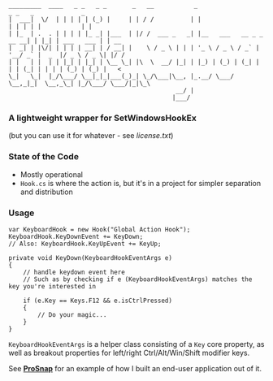     _________  ____   _ _   _ _       _   __           _                         _ _   _             _    
    |  ___|  \/  | | | | | (_) |     | | / /          | |                       | | | | |           | |   
    | |_  | .  . | | | | |_ _| |___  | |/ /  ___ _   _| |__   ___   __ _ _ __ __| | |_| | ___   ___ | | __
    |  _| | |\/| | | | | __| | / __| |    \ / _ \ | | | '_ \ / _ \ / _` | '__/ _` |  _  |/ _ \ / _ \| |/ /
    | |   | |  | | |_| | |_| | \__ \_| |\  \  __/ |_| | |_) | (_) | (_| | | | (_| | | | | (_) | (_) |   < 
    \_|   \_|  |_/\___/ \__|_|_|___(_)_| \_/\___|\__, |_.__/ \___/ \__,_|_|  \__,_\_| |_/\___/ \___/|_|\_\
                                                  __/ |                                                   
                                                 |___/                                                    


### A lightweight wrapper for SetWindowsHookEx
(but you can use it for whatever - see _license.txt_)


### State of the Code
- Mostly operational
- `Hook.cs` is where the action is, but it's in a project for simpler separation and distribution


### Usage

    var KeyboardHook = new Hook("Global Action Hook");
    KeyboardHook.KeyDownEvent += KeyDown;
    // Also: KeyboardHook.KeyUpEvent += KeyUp;
    
    private void KeyDown(KeyboardHookEventArgs e)
    {
        // handle keydown event here
        // Such as by checking if e (KeyboardHookEventArgs) matches the key you're interested in
        
        if (e.Key == Keys.F12 && e.isCtrlPressed)
        {
            // Do your magic...
        }
    }

`KeyboardHookEventArgs` is a helper class consisting of a `Key` core property, as well as breakout properties for left/right Ctrl/Alt/Win/Shift modifier keys.

See **[ProSnap](https://github.com/factormystic/ProSnap)** for an example of how I built an end-user application out of it.


